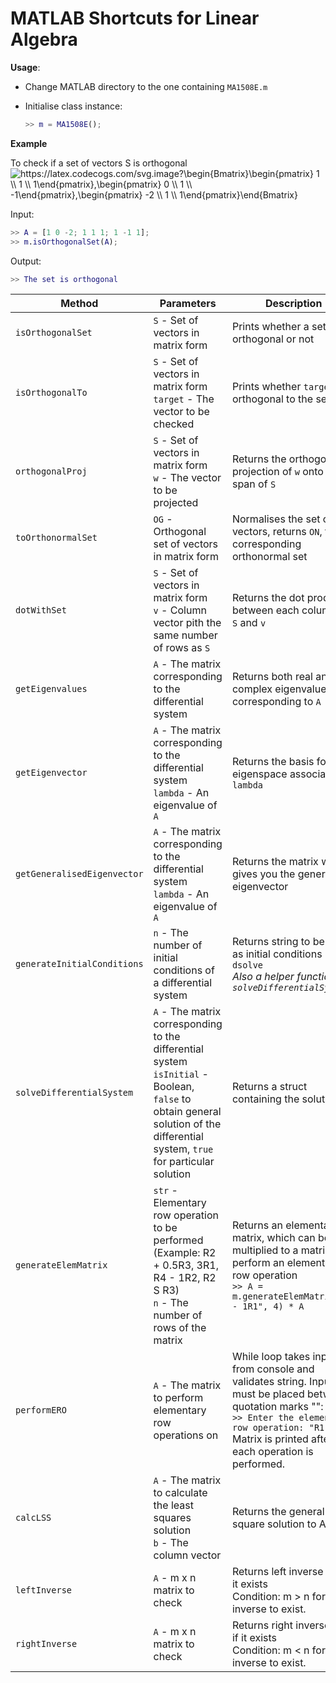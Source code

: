 # MATLAB Shortcuts for Linear Algebra

**Usage**:

- Change MATLAB directory to the one containing `MA1508E.m`

- Initialise class instance:

  ```MATLAB
  >> m = MA1508E();
  ```

**Example**

To check if a set of vectors S is orthogonal
<img src="https://latex.codecogs.com/svg.image?\begin{Bmatrix}\begin{pmatrix}&space;1&space;\\&space;1&space;\\&space;1\end{pmatrix},\begin{pmatrix}&space;0&space;\\&space;1&space;\\&space;-1\end{pmatrix},\begin{pmatrix}&space;-2&space;\\&space;1&space;\\&space;1\end{pmatrix}\end{Bmatrix}&space;" title="https://latex.codecogs.com/svg.image?\begin{Bmatrix}\begin{pmatrix} 1 \\ 1 \\ 1\end{pmatrix},\begin{pmatrix} 0 \\ 1 \\ -1\end{pmatrix},\begin{pmatrix} -2 \\ 1 \\ 1\end{pmatrix}\end{Bmatrix} " />

Input:

```MATLAB
>> A = [1 0 -2; 1 1 1; 1 -1 1];
>> m.isOrthogonalSet(A);
```

Output:

```MATLAB
>> The set is orthogonal
```

| Method                      | Parameters                                                                                                                                                                          | Description                                                                                                                                                                                                                  |
| --------------------------- | ----------------------------------------------------------------------------------------------------------------------------------------------------------------------------------- | ---------------------------------------------------------------------------------------------------------------------------------------------------------------------------------------------------------------------------- |
| `isOrthogonalSet`           | `S` - Set of vectors in matrix form                                                                                                                                                 | Prints whether a set is orthogonal or not                                                                                                                                                                                    |
| `isOrthogonalTo`            | `S` - Set of vectors in matrix form<br />`target` - The vector to be checked                                                                                                        | Prints whether `target` is orthogonal to the set `S`                                                                                                                                                                         |
| `orthogonalProj`            | `S` - Set of vectors in matrix form<br />`w` - The vector to be projected                                                                                                           | Returns the orthogonal projection of `w` onto the span of `S`                                                                                                                                                                |
| `toOrthonormalSet`          | `OG` - Orthogonal set of vectors in matrix form                                                                                                                                     | Normalises the set of vectors, returns `ON`, the corresponding orthonormal set                                                                                                                                               |
| `dotWithSet`                | `S` - Set of vectors in matrix form<br />`v` - Column vector pith the same number of rows as `S`                                                                                    | Returns the dot product between each column of `S` and `v`                                                                                                                                                                   |
| `getEigenvalues`            | `A` - The matrix corresponding to the differential system                                                                                                                           | Returns both real and complex eigenvalues corresponding to `A`                                                                                                                                                               |
| `getEigenvector`            | `A` - The matrix corresponding to the differential system<br />`lambda` - An eigenvalue of `A`                                                                                      | Returns the basis for the eigenspace associated to `lambda`                                                                                                                                                                  |
| `getGeneralisedEigenvector` | `A` - The matrix corresponding to the differential system<br />`lambda` - An eigenvalue of `A`                                                                                      | Returns the matrix which gives you the generalised eigenvector                                                                                                                                                               |
| `generateInitialConditions` | `n` - The number of initial conditions of a differential system                                                                                                                     | Returns string to be input as initial conditions in `dsolve`<br />_Also a helper function for `solveDifferentialSystem`_                                                                                                     |
| `solveDifferentialSystem`   | `A` - The matrix corresponding to the differential system<br />`isInitial` - Boolean, `false` to obtain general solution of the differential system, `true` for particular solution | Returns a struct containing the solution                                                                                                                                                                                     |
| `generateElemMatrix`        | `str` - Elementary row operation to be performed<br />(Example: R2 + 0.5R3, 3R1, R4 - 1R2, R2 S R3)<br />`n` - The number of rows of the matrix                                     | Returns an elementary matrix, which can be pre-multiplied to a matrix to perform an elementary row operation<br />`>> A = m.generateElemMatrix("R2 - 1R1", 4) * A`                                                           |
| `performERO`                | `A` - The matrix to perform elementary row operations on                                                                                                                            | While loop takes input from console and validates string. Input must be placed between quotation marks "":<br />`>> Enter the elementary row operation: "R1 S R2"`<br />Matrix is printed after each operation is performed. |
| `calcLSS`                   | `A` - The matrix to calculate the least squares solution<br />`b` - The column vector                                                                                               | Returns the general least square solution to Ax = b                                                                                                                                                                          |
| `leftInverse`               | `A` - m x n matrix to check                                                                                                                                                         | Returns left inverse of A if it exists<br />Condition: m > n for left inverse to exist.                                                                                                                                      |
| `rightInverse`              | `A` - m x n matrix to check                                                                                                                                                         | Returns right inverse of A if it exists<br />Condition: m < n for right inverse to exist.                                                                                                                                    |
